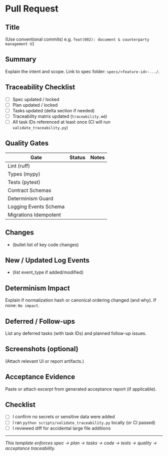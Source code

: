 # Pull Request

## Title
(Use conventional commits) e.g. `feat(002): document & counterparty management UI`

## Summary
Explain the intent and scope. Link to spec folder: `specs/<feature-id>-.../`.

## Traceability Checklist
- [ ] Spec updated / locked
- [ ] Plan updated / locked
- [ ] Tasks updated (delta section if needed)
- [ ] Traceability matrix updated (`traceability.md`)
- [ ] All task IDs referenced at least once (CI will run `validate_traceability.py`)

## Quality Gates
| Gate | Status | Notes |
|------|--------|-------|
| Lint (ruff) |  |  |
| Types (mypy) |  |  |
| Tests (pytest) |  |  |
| Contract Schemas |  |  |
| Determinism Guard |  |  |
| Logging Events Schema |  |  |
| Migrations Idempotent |  |  |

## Changes
- (bullet list of key code changes)

## New / Updated Log Events
- (list event_type if added/modified)

## Determinism Impact
Explain if normalization hash or canonical ordering changed (and why). If none: `No impact`.

## Deferred / Follow-ups
List any deferred tasks (with task IDs) and planned follow-up issues.

## Screenshots (optional)
(Attach relevant UI or report artifacts.)

## Acceptance Evidence
Paste or attach excerpt from generated acceptance report (if applicable).

## Checklist
- [ ] I confirm no secrets or sensitive data were added
- [ ] I ran `python scripts/validate_traceability.py` locally (or CI passed)
- [ ] I reviewed diff for accidental large file additions

---
*This template enforces spec → plan → tasks → code → tests → quality → acceptance traceability.*
